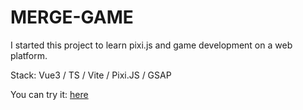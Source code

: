 # MERGE-GAME

I started this project to learn pixi.js and game development on a web platform.

Stack: Vue3 / TS / Vite / Pixi.JS / GSAP

You can try it: [here](https://pancakephilarmonych.github.io/merge-game/)
